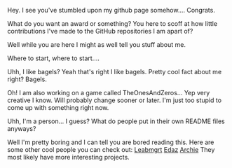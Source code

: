 Hey. I see you've stumbled upon my github page somehow.... Congrats.

What do you want an award or something?
You here to scoff at how little contributions I've made to the GitHub repositories I am apart of?

Well while you are here I might as well tell you stuff about me.

Where to start, where to start....

Uhh, I like bagels? Yeah that's right I like bagels.
Pretty cool fact about me right? Bagels.

Oh! I am also working on a game called TheOnesAndZeros... Yep very creative I know.
Will probably change sooner or later. I'm just too stupid to come up with something right now.

Uhh, I'm a person... I guess? What do people put in their own README files anyways?

Well I'm pretty boring and I can tell you are bored reading this. Here are some other cool people you can check out:
[Leabmgrt](https://github.com/leabmgrt) [Edaz](https://github.com/edazpotato) [Archie](https://github.com/archiecodes)
They most likely have more interesting projects.
